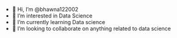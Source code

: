 - 👋 Hi, I’m @bhawna122002
- 👀 I’m interested in Data Science
- 🌱 I’m currently learning Data science 
- 💞️ I’m looking to collaborate on anything related to data science 


<!---
bhawna122002/bhawna122002 is a ✨ special ✨ repository because its `README.md` (this file) appears on your GitHub profile.
You can click the Preview link to take a look at your changes.
--->
